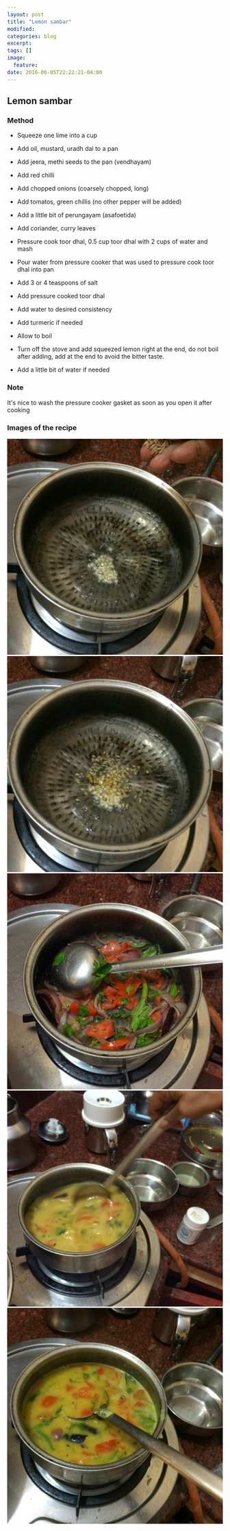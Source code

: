 ```yaml
---
layout: post
title: "Lemon sambar"
modified:
categories: blog
excerpt:
tags: []
image:
  feature:
date: 2016-06-05T22:22:21-04:00
---
```

## Lemon sambar

### Method

- Squeeze one lime into a cup

- Add oil, mustard, uradh dal to a pan

- Add jeera, methi seeds to the pan (vendhayam)

- Add red chilli

- Add chopped onions (coarsely chopped, long)

- Add tomatos, green chillis (no other pepper will be added)

- Add a little bit of perungayam (asafoetida)

- Add coriander, curry leaves

- Pressure cook toor dhal, 0.5 cup toor dhal with 2 cups of water and mash

- Pour water from pressure cooker that was used to pressure cook toor dhal into pan

- Add 3 or 4 teaspoons of salt

- Add pressure cooked toor dhal

- Add water to desired consistency

- Add turmeric if needed

- Allow to boil

- Turn off the stove and add squeezed lemon right at the end, do not boil after adding, add
at the end to avoid the bitter taste.

- Add a little bit of water if needed

### Note

It's nice to wash the pressure cooker gasket as soon as you open it after cooking

### Images of the recipe

![ls](../../recipe_images/ls_062016/1.jpg)
![ls](../../recipe_images/ls_062016/2.jpg)
![ls](../../recipe_images/ls_062016/3.jpg)
![ls](../../recipe_images/ls_062016/4.jpg)
![ls](../../recipe_images/ls_062016/5.jpg)

